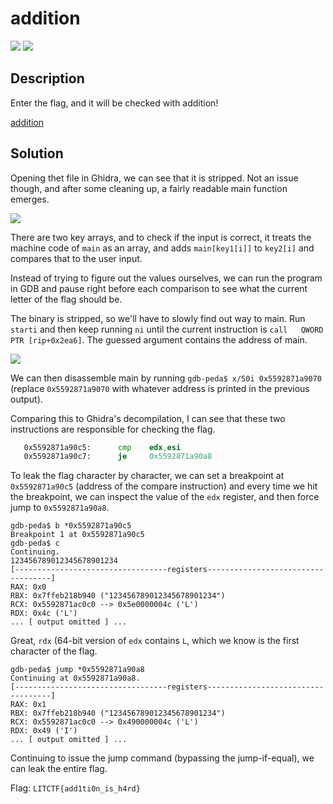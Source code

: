 # addition
![](https://img.shields.io/badge/category-reversing-blue)
![](https://img.shields.io/badge/solves-111-orange)

## Description
Enter the flag, and it will be checked with addition!

[addition](https://drive.google.com/uc?export=download&id=1hRfIzZrNdkjxLpUtnc_8uwyd2jYpOvhV)

## Solution
Opening thet file in Ghidra, we can see that it is stripped. Not an issue though, and after some cleaning up, a fairly readable main function emerges.

![](https://cdn.discordapp.com/attachments/359503958601105418/1003398229758578708/unknown.png)

There are two key arrays, and to check if the input is correct, it treats the machine code of `main` as an array, and adds `main[key1[i]]` to `key2[i]` and compares that to the user input.

Instead of trying to figure out the values ourselves, we can run the program in GDB and pause right before each comparison to see what the current letter of the flag should be.

The binary is stripped, so we'll have to slowly find out way to main. Run `starti` and then keep running `ni` until the current instruction is `call   QWORD PTR [rip+0x2ea6]`. The guessed argument contains the address of main.

![](https://cdn.discordapp.com/attachments/359503958601105418/1003403818014359783/unknown.png)

We can then disassemble main by running `gdb-peda$ x/50i 0x5592871a9070` (replace `0x5592871a9070` with whatever address is printed in the previous output).

Comparing this to Ghidra's decompilation, I can see that these two instructions are responsible for checking the flag.
```asm
   0x5592871a90c5:      cmp    edx,esi
   0x5592871a90c7:      je     0x5592871a90a8
```
To leak the flag character by character, we can set a breakpoint at `0x5592871a90c5` (address of the compare instruction) and every time we hit the breakpoint, we can inspect the value of the `edx` register, and then force jump to `0x5592871a90a8`.
```gdb
gdb-peda$ b *0x5592871a90c5
Breakpoint 1 at 0x5592871a90c5
gdb-peda$ c
Continuing.
123456789012345678901234
[----------------------------------registers-----------------------------------]
RAX: 0x0 
RBX: 0x7ffeb218b940 ("123456789012345678901234")
RCX: 0x5592871ac0c0 --> 0x5e0000004c ('L')
RDX: 0x4c ('L')
... [ output omitted ] ...
```
Great, `rdx` (64-bit version of `edx` contains `L`, which we know is the first character of the flag.
```gdb
gdb-peda$ jump *0x5592871a90a8
Continuing at 0x5592871a90a8.
[----------------------------------registers-----------------------------------]
RAX: 0x1 
RBX: 0x7ffeb218b940 ("123456789012345678901234")
RCX: 0x5592871ac0c0 --> 0x490000004c ('L')
RDX: 0x49 ('I')
... [ output omitted ] ...
```
Continuing to issue the jump command (bypassing the jump-if-equal), we can leak the entire flag.

Flag: `LITCTF{add1ti0n_is_h4rd}`
